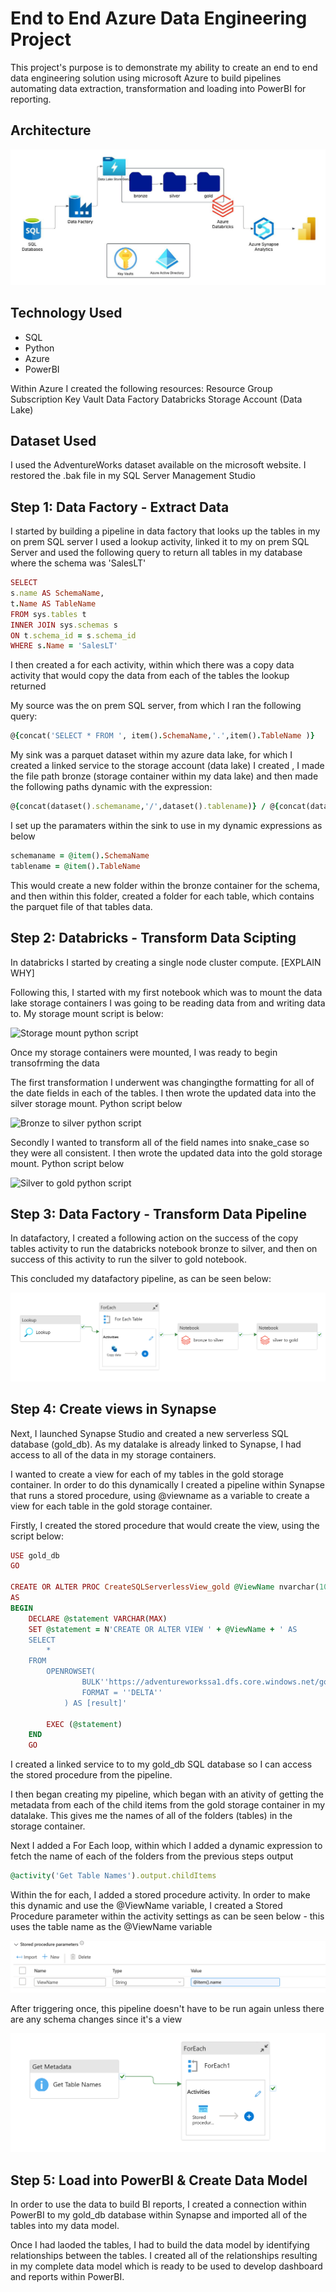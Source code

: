 # End to End Azure Data Engineering Project

This project's purpose is to demonstrate my ability to create an end to end data engineering solution using microsoft Azure to build pipelines automating data extraction, transformation and loading into PowerBI for reporting.


## Architecture
![Project Architecture](https://github.com/jakebarr98/adverntureworks-data-engineering-project/blob/main/DataEngProjectDA.jpeg)


## Technology Used
- SQL
- Python
- Azure
- PowerBI

Within Azure I created the following resources:
  Resource Group
    Subscription
    Key Vault
    Data Factory
    Databricks
    Storage Account (Data Lake)

## Dataset Used
I used the AdventureWorks dataset available on the microsoft website. I restored the .bak file in my SQL Server Management Studio 

## Step 1: Data Factory - Extract Data
I started by building a pipeline in data factory that looks up the tables in my on prem SQL server
I used a lookup activity, linked it to my on prem SQL Server and used the following query to return all tables in my database where the schema was 'SalesLT'

```ruby
SELECT
s.name AS SchemaName,
t.Name AS TableName
FROM sys.tables t
INNER JOIN sys.schemas s
ON t.schema_id = s.schema_id
WHERE s.Name = 'SalesLT'
```
I then created a for each activity, within which there was a copy data activity that would copy the data from each of the tables the lookup returned

My source was the on prem SQL server, from which I ran the following query:

```ruby
@{concat('SELECT * FROM ', item().SchemaName,'.',item().TableName )}
```

My sink was a parquet dataset within my azure data lake, for which I created a linked service to the storage account (data lake) I created , I made the file path bronze (storage container within my data lake) and then made the following paths dynamic with the expression:
```ruby
@{concat(dataset().schemaname,'/',dataset().tablename)} / @{concat(dataset().tablename, '.parquet')}
```
I set up the paramaters within the sink to use in my dynamic expressions as below
```ruby
schemaname = @item().SchemaName
tablename = @item().TableName
```
This would create a new folder within the bronze container for the schema, and then within this folder, created a folder for each table, which contains the parquet file of that tables data.

## Step 2: Databricks - Transform Data Scipting
In databricks I started by creating a single node cluster compute. [EXPLAIN WHY]

Following this, I started with my first notebook which was to mount the data lake storage containers I was going to be reading data from and writing data to. My storage mount script is below:

![Storage mount python script](https://github.com/jakebarr98/adverntureworks-data-engineering-project/blob/main/storagemount.ipynb)

Once my storage containers were mounted, I was ready to begin transofrming the data

The first transformation I underwent was changingthe formatting for all of the date fields in each of the tables. I then wrote the updated data into the silver storage mount. Python script below

![Bronze to silver python script](https://github.com/jakebarr98/adverntureworks-data-engineering-project/blob/e8c2535498f087b180027c6f69a021737a21aa93/bronze%20to%20silver%20-%20extended.ipynb)

Secondly I wanted to transform all of the field names into snake_case so they were all consistent. I then wrote the updated data into the gold storage mount. Python script below

![Silver to gold python script](https://github.com/jakebarr98/adverntureworks-data-engineering-project/blob/e8c2535498f087b180027c6f69a021737a21aa93/silver%20to%20gold%20-%20extended.ipynb)

## Step 3: Data Factory - Transform Data Pipeline
In datafactory, I created a following action on the success of the copy tables activity to run the databricks notebook bronze to silver, and then on success of this activity to run the silver to gold notebook.

This concluded my datafactory pipeline, as can be seen below:

![Data Factpry Pipeline](https://github.com/jakebarr98/adverntureworks-data-engineering-project/blob/main/DataFactoryPipeline.png)

## Step 4: Create views in Synapse

Next, I launched Synapse Studio and created a new serverless SQL database (gold_db). As my datalake is already linked to Synapse, I had access to all of the data in my storage containers. 

I wanted to create a view for each of my tables in the gold storage container. In order to do this dynamically I created a pipeline within Synapse that runs a stored procedure, using @viewname as a variable to create a view for each table in the gold storage container. 

Firstly, I created the stored procedure that would create the view, using the script below:
```ruby
USE gold_db
GO

CREATE OR ALTER PROC CreateSQLServerlessView_gold @ViewName nvarchar(100)
AS
BEGIN
    DECLARE @statement VARCHAR(MAX)
    SET @statement = N'CREATE OR ALTER VIEW ' + @ViewName + ' AS
    SELECT
        *
    FROM
        OPENROWSET(
                BULK''https://adventureworkssa1.dfs.core.windows.net/gold/SalesLT/' + @ViewName + '/'',
                FORMAT = ''DELTA''
            ) AS [result]'
        
        EXEC (@statement)
    END
    GO
```
I created a linked service to to my gold_db SQL database so I can access the stored procedure from the pipeline.

I then began creating my pipeline, which began with an ativity of getting the metadata from each of the child items from the gold storage container in my datalake. This gives me the names of all of the folders (tables) in the storage container.

Next I added a For Each loop, within which I added a dynamic expression to fetch the name of each of the folders from the previous steps output

```ruby
@activity('Get Table Names').output.childItems
```
Within the for each, I added a stored procedure activity. In order to make this dynamic and use the @ViewName variable, I created a Stored Procedure parameter within the activity settings as can be seen below - this uses the table name as the @ViewName variable

![Stored Procedure Parameter](https://github.com/jakebarr98/adverntureworks-data-engineering-project/blob/main/StoredProcParameter.png)

After triggering once, this pipeline doesn't have to be run again unless there are any schema changes since it's a view

![Synapse Pipeline](https://github.com/jakebarr98/adverntureworks-data-engineering-project/blob/main/SynapsePipeline.png)

## Step 5: Load into PowerBI & Create Data Model

In order to use the data to build BI reports, I created a connection within PowerBI to my gold_db database within Synapse and imported all of the tables into my data model. 

Once I had laoded the tables, I had to build the data model by identifying relationships between the tables. I created all of the relationships resulting in my complete data model which is ready to be used to develop dashboard and reports within PowerBI.
